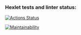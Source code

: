 ### Hexlet tests and linter status:
[![Actions Status](https://github.com/magnit56/java-project-61/actions/workflows/hexlet-check.yml/badge.svg)](https://github.com/magnit56/java-project-61/actions)

[![Maintainability](https://api.codeclimate.com/v1/badges/9854cedf259bf2b98d7f/maintainability)](https://codeclimate.com/github/magnit56/java-project-61/maintainability)

